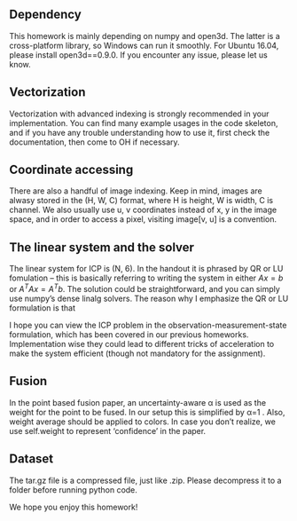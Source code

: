 ## Dependency

This homework is mainly depending on numpy and open3d. The latter is a cross-platform library, so Windows can run it smoothly. For Ubuntu 16.04, please install open3d==0.9.0. If you encounter any issue, please let us know.

## Vectorization

Vectorization with advanced indexing is strongly recommended in your implementation. You can find many example usages in the code skeleton, and if you have any trouble understanding how to use it, first check the documentation, then come to OH if necessary.

## Coordinate accessing

There are also a handful of image indexing. Keep in mind, images are alwasy stored in the (H, W, C) format, where H is height, W is width, C is channel. We also usually use u, v coordinates instead of x, y in the image space, and in order to access a pixel, visiting image[v, u] is a convention.

## The linear system and the solver

The linear system for ICP is (N, 6). In the handout it is phrased by QR or LU fomulation – this is basically referring to writing the system in either $Ax=b$ or $A^T Ax=A^Tb$. The solution could be straightforward, and you can simply use numpy’s dense linalg solvers. The reason why I emphasize the QR or LU formulation is that

I hope you can view the ICP problem in the observation-measurement-state formulation, which has been covered in our previous homeworks.
Implementation wise they could lead to different tricks of acceleration to make the system efficient (though not mandatory for the assignment).

## Fusion

In the point based fusion paper, an uncertainty-aware α is used as the weight for the point to be fused. In our setup this is simplified by α=1 . Also, weight average should be applied to colors. In case you don’t realize, we use self.weight to represent ‘confidence’ in the paper.

## Dataset

The tar.gz file is a compressed file, just like .zip. Please decompress it to a folder before running python code.


We hope you enjoy this homework!

